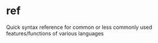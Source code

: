 # ref

Quick syntax reference for common or less commonly used features/functions of various languages
